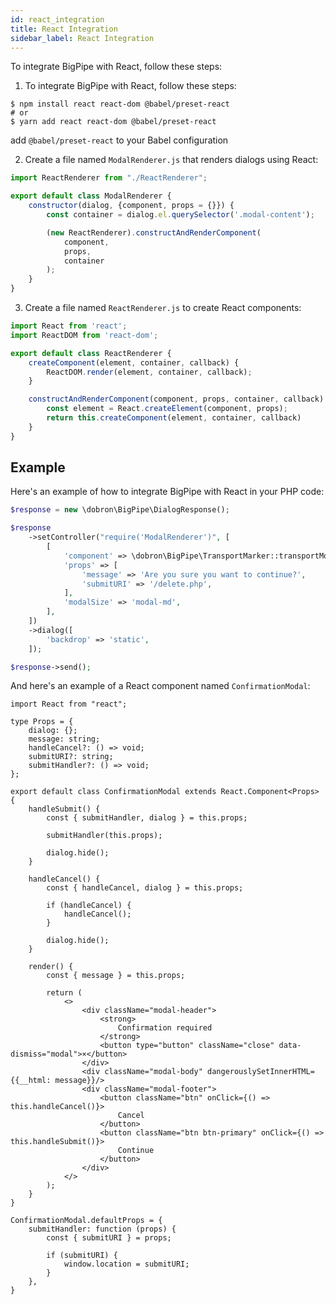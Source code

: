 ```yaml
---
id: react_integration
title: React Integration
sidebar_label: React Integration
---
```


To integrate BigPipe with React, follow these steps:

1. To integrate BigPipe with React, follow these steps:
```shell
$ npm install react react-dom @babel/preset-react
# or
$ yarn add react react-dom @babel/preset-react
```

add `@babel/preset-react` to your Babel configuration

2. Create a file named `ModalRenderer.js` that renders dialogs using React:

```javascript
import ReactRenderer from "./ReactRenderer";

export default class ModalRenderer {
    constructor(dialog, {component, props = {}}) {
        const container = dialog.el.querySelector('.modal-content');

        (new ReactRenderer).constructAndRenderComponent(
            component,
            props,
            container
        );
    }
}
```

3. Create a file named `ReactRenderer.js` to create React components:

```javascript
import React from 'react';
import ReactDOM from 'react-dom';

export default class ReactRenderer {
    createComponent(element, container, callback) {
        ReactDOM.render(element, container, callback);
    }

    constructAndRenderComponent(component, props, container, callback) {
        const element = React.createElement(component, props);
        return this.createComponent(element, container, callback)
    }
}
```

## Example

Here's an example of how to integrate BigPipe with React in your PHP code:
```php
$response = new \dobron\BigPipe\DialogResponse();

$response
    ->setController("require('ModalRenderer')", [
        [
            'component' => \dobron\BigPipe\TransportMarker::transportModule('ConfirmationModal'),
            'props' => [
                'message' => 'Are you sure you want to continue?',
                'submitURI' => '/delete.php',
            ],
            'modalSize' => 'modal-md',
        ],
    ])
    ->dialog([
        'backdrop' => 'static',
    ]);

$response->send();
```

And here's an example of a React component named `ConfirmationModal`:
```tsx
import React from "react";

type Props = {
    dialog: {};
    message: string;
    handleCancel?: () => void;
    submitURI?: string;
    submitHandler?: () => void;
};

export default class ConfirmationModal extends React.Component<Props> {
    handleSubmit() {
        const { submitHandler, dialog } = this.props;

        submitHandler(this.props);

        dialog.hide();
    }

    handleCancel() {
        const { handleCancel, dialog } = this.props;

        if (handleCancel) {
            handleCancel();
        }

        dialog.hide();
    }

    render() {
        const { message } = this.props;

        return (
            <>
                <div className="modal-header">
                    <strong>
                        Confirmation required
                    </strong>
                    <button type="button" className="close" data-dismiss="modal">×</button>
                </div>
                <div className="modal-body" dangerouslySetInnerHTML={{__html: message}}/>
                <div className="modal-footer">
                    <button className="btn" onClick={() => this.handleCancel()}>
                        Cancel
                    </button>
                    <button className="btn btn-primary" onClick={() => this.handleSubmit()}>
                        Continue
                    </button>
                </div>
            </>
        );
    }
}

ConfirmationModal.defaultProps = {
    submitHandler: function (props) {
        const { submitURI } = props;

        if (submitURI) {
            window.location = submitURI;
        }
    },
}
```
